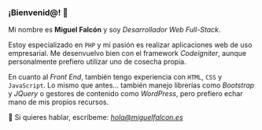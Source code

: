 ### ¡Bienvenid@! 👋

Mi nombre es **Miguel Falcón** y soy *Desarrollador Web Full-Stack*.

Estoy especializado en `PHP` y mi pasión es realizar aplicaciones web de uso empresarial. Me desenvuelvo bien con el framework *Codeigniter*, aunque personalmente prefiero utilizar uno de cosecha propia.

En cuanto al *Front End*, también tengo experiencia con `HTML`, `CSS` y `JavaScript`. Lo mismo que antes... también manejo librerías como *Bootstrap* y *JQuery* o gestores de contenido como *WordPress*, pero prefiero echar mano de mis propios recursos.

💬 Si quieres hablar, escríbeme: *hola@miguelfalcon.es*

<!--
**MiguelFalcon/MiguelFalcon** is a ✨ _special_ ✨ repository because its `README.md` (this file) appears on your GitHub profile.

Here are some ideas to get you started:

- 🔭 I’m currently working on ...
- 🌱 I’m currently learning ...
- 👯 I’m looking to collaborate on ...
- 🤔 I’m looking for help with ...
- 💬 Ask me about ...
- 📫 How to reach me: ...
- 😄 Pronouns: ...
- ⚡ Fun fact: ...
-->

